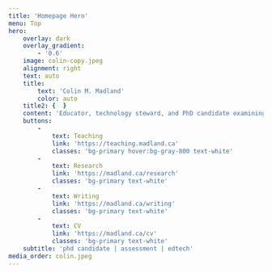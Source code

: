 ```yaml
---
title: 'Homepage Hero'
menu: Top
hero:
    overlay: dark
    overlay_gradient:
        - '0.6'
    image: colin-copy.jpeg
    alignment: right
    text: auto
    title:
        text: 'Colin M. Madland'
        color: auto
    title2: {  }
    content: 'Educator, technology steward, and PhD candidate examining assessment in online higher education at the University of Victoria.'
    buttons:
        -
            text: Teaching
            link: 'https://teaching.madland.ca'
            classes: 'bg-primary hover:bg-gray-800 text-white'
        -
            text: Research
            link: 'https://madland.ca/research'
            classes: 'bg-primary text-white'
        -
            text: Writing
            link: 'https://madland.ca/writing'
            classes: 'bg-primary text-white'
        -
            text: CV
            link: 'https://madland.ca/cv'
            classes: 'bg-primary text-white'
    subtitle: 'phd candidate | assessment | edtech'
media_order: colin.jpeg
---
```


